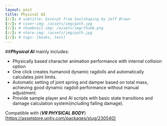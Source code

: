 ```yaml
---
layout: post
title: Physical AI
[//]: # subtitle: Excerpt from Soulshaping by Jeff Brown
[//]: # cover-img: /assets/img/path.jpg
[//]: # thumbnail-img: /assets/img/thumb.png
[//]: # share-img: /assets/img/path.jpg
[//]: # tags: [books, test]
---
```


##**_Physical AI_** mainly includes:
* Physically based character animation performance with internal collision option
* One click creates humanoid dynamic ragdolls and automatically calculates joint limits.
* Automatic setting of joint spring and damper based on total mass, achieving good dynamic ragdoll performance without manual adjustment.
* Provide sample player and AI scripts with basic state transitions and damage calculation system(including falling damage).

Compatible with (**_VR PHYSICAL BODY_**)[https://assetstore.unity.com/packages/slug/230540]
